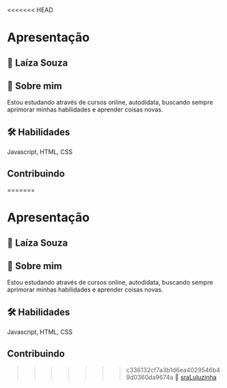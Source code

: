 <<<<<<< HEAD
# Apresentação 

## 🙋 Laíza Souza


## 🚀 Sobre mim

Estou estudando através de cursos online, autodidata, buscando sempre aprimorar minhas habilidades e aprender coisas novas.


## 🛠 Habilidades

Javascript, HTML, CSS


## Contribuindo
=======
# Apresentação 

## 🙋 Laíza Souza


## 🚀 Sobre mim

Estou estudando através de cursos online, autodidata, buscando sempre aprimorar minhas habilidades e aprender coisas novas.


## 🛠 Habilidades

Javascript, HTML, CSS


## Contribuindo
>>>>>>> c336132cf7a3b1d6ea4029546b49d0360da9674a
🤝 [sraLuluzinha](https://github.com/sraLuluzinha/dio-lab-open-source)